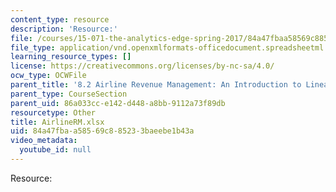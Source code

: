 ```yaml
---
content_type: resource
description: 'Resource:'
file: /courses/15-071-the-analytics-edge-spring-2017/84a47fbaa58569c885233baeebe1b43a_AirlineRM.xlsx
file_type: application/vnd.openxmlformats-officedocument.spreadsheetml.sheet
learning_resource_types: []
license: https://creativecommons.org/licenses/by-nc-sa/4.0/
ocw_type: OCWFile
parent_title: '8.2 Airline Revenue Management: An Introduction to Linear Optimization '
parent_type: CourseSection
parent_uid: 86a033cc-e142-d448-a8bb-9112a73f89db
resourcetype: Other
title: AirlineRM.xlsx
uid: 84a47fba-a585-69c8-8523-3baeebe1b43a
video_metadata:
  youtube_id: null
---
```

Resource: